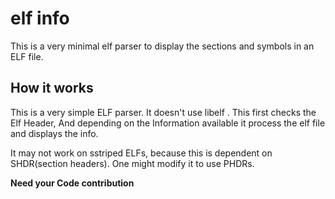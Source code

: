 # elf info #
This is a very minimal elf parser to display the sections and symbols in an ELF file.

## How it works ##
This is a very simple ELF parser. It doesn't use libelf . This first checks the Elf Header,
And depending on the Information available it process the elf file and displays the info.

It may not work on sstriped ELFs, because this is dependent on SHDR(section headers).
One might modify it to use PHDRs.

**Need your Code contribution**
